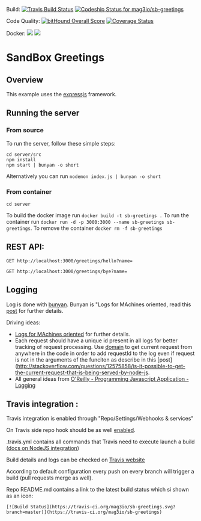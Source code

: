 Build:
[![Travis Build Status](https://travis-ci.org/mag3io/sb-greetings.svg?branch=master)](https://travis-ci.org/mag3io/sb-greetings)
[![Codeship Status for mag3io/sb-greetings](https://codeship.com/projects/ee5130a0-51b8-0134-332a-1ab2f5cbd726/status?branch=master)](https://codeship.com/projects/171313)

Code Quality:
[![bitHound Overall Score](https://www.bithound.io/github/mag3io/sb-greetings/badges/score.svg)](https://www.bithound.io/github/mag3io/sb-greetings)
[![Coverage Status](https://coveralls.io/repos/github/mag3io/sb-greetings/badge.svg?branch=master)](https://coveralls.io/github/mag3io/sb-greetings?branch=master)

Docker:
[![](https://images.microbadger.com/badges/version/mag3io/sb-greetings.svg)](http://microbadger.com/images/mag3io/sb-greetings "Get your own version badge on microbadger.com")
[![](https://images.microbadger.com/badges/image/mag3io/sb-greetings.svg)](http://microbadger.com/images/mag3io/sb-greetings "Get your own image badge on microbadger.com")

# SandBox Greetings

## Overview
This example uses the [expressjs](http://expressjs.com/) framework.


## Running the server

### From source

To run the server, follow these simple steps:

```
cd server/src
npm install
npm start | bunyan -o short
```

Alternatively you can run `nodemon index.js | bunyan -o short`

### From container

`cd server`

To build the docker image run `docker build -t sb-greetings .`
To run the container run `docker run -d -p 3000:3000 --name sb-greetings sb-greetings`.
To remove the container `docker rm -f sb-greetings`

## REST API:

```
GET http://localhost:3000/greetings/hello?name=
```

```
GET http://localhost:3000/greetings/bye?name=
```

## Logging

Log is done with [bunyan](https://github.com/trentm/node-bunyan). Bunyan is "Logs for MAchines oriented, read this [post](https://journal.paul.querna.org/articles/2011/12/26/log-for-machines-in-json/)
for further details.

Driving ideas:
* [Logs for MAchines oriented](https://journal.paul.querna.org/articles/2011/12/26/log-for-machines-in-json/)
for further details.
* Each request should have a unique id present in all logs for better tracking of request processing. 
Use [domain](https://nodejs.org/api/domain.html) to get current request from anywhere in the code in order to add requestId to the log even if request is not in the arguments of the funciton
as describe in this [post](http://stackoverflow.com/questions/12575858/is-it-possible-to-get-the-current-request-that-is-being-served-by-node-js.
* All general ideas from [O'Reilly - Programming Javascript Application - Logging](http://chimera.labs.oreilly.com/books/1234000000262/ch07.html)


## Travis integration :

Travis integration is enabled through "Repo/Settings/Webhooks & services"

On Travis side repo hook should be as well [enabled](https://travis-ci.org/profile/oleg-korolenko).

.travis.yml contains all commands that Travis need to execute launch a build ([docs on NodeJS integration](https://docs.travis-ci.com/user/languages/javascript-with-nodejs/))

Build details and logs can be checked on [Travis website](https://travis-ci.org/mag3io/sb-greetings/builds)

According to default configuration every push on every branch will trigger a build (pull requests merge as well).

Repo README.md contains a link to the latest build status which si shown as an icon:
 ```
 [![Build Status](https://travis-ci.org/mag3io/sb-greetings.svg?branch=master)](https://travis-ci.org/mag3io/sb-greetings)
 ```
